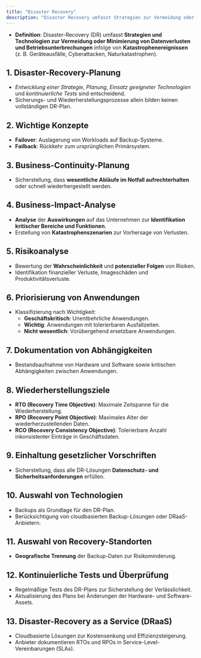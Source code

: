 ```yaml
---
title: "Disaster Recovery"
description: "Disaster Recovery umfasst Strategien zur Vermeidung oder Minimierung von Datenverlusten und Betriebsunterbrechungen. Planung beinhaltet Business-Impact-Analyse, Risikoanalyse und Wiederherstellungsziele. Technologien sind Backups und DRaaS. Tests und Überprüfung sind kontinuierlich."
---
```


- **Definition**: Disaster-Recovery (DR) umfasst **Strategien und Technologien zur Vermeidung oder Minimierung von Datenverlusten und Betriebsunterbrechungen** infolge von **Katastrophenereignissen** (z. B. Geräteausfälle, Cyberattacken, Naturkatastrophen).

## 1. Disaster-Recovery-Planung
- *Entwicklung einer Strategie*, *Planung*, *Einsatz geeigneter Technologien* und *kontinuierliche Tests* sind entscheidend.
- Sicherungs- und Wiederherstellungsprozesse allein bilden keinen vollständigen DR-Plan.

## 2. Wichtige Konzepte
- **Failover**: Auslagerung von Workloads auf Backup-Systeme.
- **Failback**: Rückkehr zum ursprünglichen Primärsystem.

## 3. Business-Continuity-Planung
- Sicherstellung, dass **wesentliche Abläufe im Notfall aufrechterhalten** oder schnell wiederhergestellt werden.

## 4. Business-Impact-Analyse
- **Analyse** der **Auswirkungen** auf das Unternehmen zur **Identifikation kritischer Bereiche und Funktionen**.
- Erstellung von **Katastrophenszenarien** zur Vorhersage von Verlusten.

## 5. Risikoanalyse
- Bewertung der **Wahrscheinlichkeit** und **potenzieller Folgen** von Risiken.
- Identifikation finanzieller Verluste, Imageschäden und Produktivitätsverluste.

## 6. Priorisierung von Anwendungen
- Klassifizierung nach Wichtigkeit:
  - **Geschäftskritisch**: Unentbehrliche Anwendungen.
  - **Wichtig**: Anwendungen mit tolerierbaren Ausfallzeiten.
  - **Nicht wesentlich**: Vorübergehend ersetzbare Anwendungen.

## 7. Dokumentation von Abhängigkeiten
- Bestandsaufnahme von Hardware und Software sowie kritischen Abhängigkeiten zwischen Anwendungen.

## 8. Wiederherstellungsziele
- **RTO (Recovery Time Objective)**: Maximale Zeitspanne für die Wiederherstellung.
- **RPO (Recovery Point Objective)**: Maximales Alter der wiederherzustellenden Daten.
- **RCO (Recovery Consistency Objective)**: Tolerierbare Anzahl inkonsistenter Einträge in Geschäftsdaten.

## 9. Einhaltung gesetzlicher Vorschriften
- Sicherstellung, dass alle DR-Lösungen **Datenschutz- und Sicherheitsanforderungen** erfüllen.

## 10. Auswahl von Technologien
- Backups als Grundlage für den DR-Plan.
- Berücksichtigung von cloudbasierten Backup-Lösungen oder DRaaS-Anbietern.

## 11. Auswahl von Recovery-Standorten
- **Geografische Trennung** der Backup-Daten zur Risikominderung.

## 12. Kontinuierliche Tests und Überprüfung
- Regelmäßige Tests des DR-Plans zur Sicherstellung der Verlässlichkeit.
- Aktualisierung des Plans bei Änderungen der Hardware- und Software-Assets.

## 13. Disaster-Recovery as a Service (DRaaS)
- Cloudbasierte Lösungen zur Kostensenkung und Effizienzsteigerung.
- Anbieter dokumentieren RTOs und RPOs in Service-Level-Vereinbarungen (SLAs).
